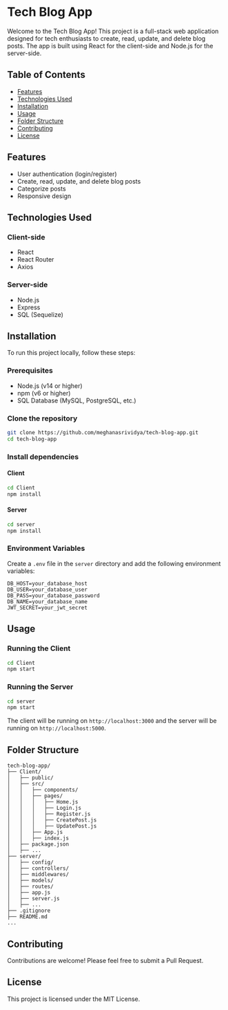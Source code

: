 # Tech Blog App

Welcome to the Tech Blog App! This project is a full-stack web application designed for tech enthusiasts to create, read, update, and delete blog posts. The app is built using React for the client-side and Node.js for the server-side.

## Table of Contents

- [Features](#features)
- [Technologies Used](#technologies-used)
- [Installation](#installation)
- [Usage](#usage)
- [Folder Structure](#folder-structure)
- [Contributing](#contributing)
- [License](#license)

## Features

- User authentication (login/register)
- Create, read, update, and delete blog posts
- Categorize posts
- Responsive design

## Technologies Used

### Client-side

- React
- React Router
- Axios

### Server-side

- Node.js
- Express
- SQL (Sequelize)

## Installation

To run this project locally, follow these steps:

### Prerequisites

- Node.js (v14 or higher)
- npm (v6 or higher)
- SQL Database (MySQL, PostgreSQL, etc.)

### Clone the repository

```bash
git clone https://github.com/meghanasrividya/tech-blog-app.git
cd tech-blog-app
```

### Install dependencies

#### Client

```bash
cd Client
npm install
```

#### Server

```bash
cd server
npm install
```

### Environment Variables

Create a `.env` file in the `server` directory and add the following environment variables:

```
DB_HOST=your_database_host
DB_USER=your_database_user
DB_PASS=your_database_password
DB_NAME=your_database_name
JWT_SECRET=your_jwt_secret
```

## Usage

### Running the Client

```bash
cd Client
npm start
```

### Running the Server

```bash
cd server
npm start
```

The client will be running on `http://localhost:3000` and the server will be running on `http://localhost:5000`.

## Folder Structure

```
tech-blog-app/
├── Client/
│   ├── public/
│   ├── src/
│   │   ├── components/
│   │   ├── pages/
│   │   │   ├── Home.js
│   │   │   ├── Login.js
│   │   │   ├── Register.js
│   │   │   ├── CreatePost.js
│   │   │   ├── UpdatePost.js
│   │   ├── App.js
│   │   ├── index.js
│   ├── package.json
│   ├── ...
├── server/
│   ├── config/
│   ├── controllers/
│   ├── middlewares/
│   ├── models/
│   ├── routes/
│   ├── app.js
│   ├── server.js
│   ├── ...
├── .gitignore
├── README.md
...
```

## Contributing

Contributions are welcome! Please feel free to submit a Pull Request.

## License

This project is licensed under the MIT License.
